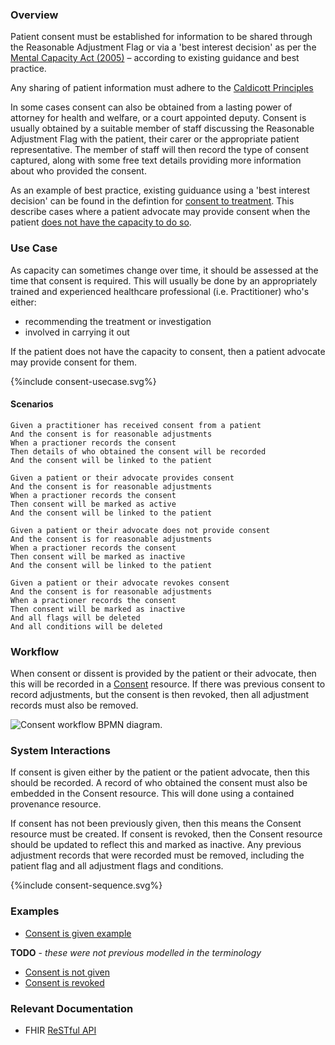 ### Overview

Patient consent must be established for information to be shared through the Reasonable Adjustment Flag or via a 'best interest decision' as per the [Mental Capacity Act (2005)](https://www.nhs.uk/conditions/social-care-and-support-guide/making-decisions-for-someone-else/mental-capacity-act/) – according to existing guidance and best practice. 

Any sharing of patient information must adhere to the [Caldicott Principles](https://www.gov.uk/government/publications/the-caldicott-principles)

In some cases consent can also be obtained from a lasting power of attorney for health and welfare, or a court appointed deputy. Consent is usually obtained by a suitable member of staff discussing the Reasonable Adjustment Flag with the patient, their carer or the appropriate patient representative. The member of staff will then record the type of consent captured, along with some free text details providing more information about who provided the consent.

As an example of best practice, existing guiduance using a 'best interest decision' can be found in the defintion for [consent to treatment](https://www.nhs.uk/conditions/consent-to-treatment). This describe cases where a patient advocate may provide consent when the patient [does not have the capacity to do so](https://www.nhs.uk/conditions/consent-to-treatment/capacity). 

### Use Case

As capacity can sometimes change over time, it should be assessed at the time that consent is required. This will usually be done by an appropriately trained and experienced healthcare professional (i.e. Practitioner) who's either:

* recommending the treatment or investigation
* involved in carrying it out

If the patient does not have the capacity to consent, then a patient advocate may provide consent for them.

<div style="text-align: left;">
  {%include consent-usecase.svg%}
</div>

#### Scenarios

```gherkin
Given a practitioner has received consent from a patient
And the consent is for reasonable adjustments
When a practioner records the consent
Then details of who obtained the consent will be recorded
And the consent will be linked to the patient

Given a patient or their advocate provides consent
And the consent is for reasonable adjustments
When a practioner records the consent
Then consent will be marked as active
And the consent will be linked to the patient

Given a patient or their advocate does not provide consent
And the consent is for reasonable adjustments
When a practioner records the consent
Then consent will be marked as inactive
And the consent will be linked to the patient

Given a patient or their advocate revokes consent
And the consent is for reasonable adjustments
When a practioner records the consent
Then consent will be marked as inactive
And all flags will be deleted
And all conditions will be deleted
```

### Workflow

When consent or dissent is provided by the patient or their advocate, then this will be recorded in a [Consent](https://www.hl7.org/fhir/r4/consent.html) resource.  If there was previous consent to record adjustments, but the consent is then revoked, then all adjustment records must also be removed.

<div>
    <img style="max-width: 100%" alt="Consent workflow BPMN diagram." src="consent-to-treatment.svg"/>
</div>

### System Interactions

If consent is given either by the patient or the patient advocate, then this should be recorded.  A record of who obtained the consent must also be embedded in the Consent resource.  This will done using a contained provenance resource.  

If consent has not been previously given, then this means the Consent resource must be created.  If consent is revoked, then the Consent resource should be updated to reflect this and marked as inactive.  Any previous adjustment records that were recorded must be removed, including the patient flag and all adjustment flags and conditions.

<div style="text-align: left;">

{%include consent-sequence.svg%}

</div>

### Examples

* [Consent is given example](Consent-RAConsentExample1.html)

**TODO** - *these were not previous modelled in the terminology*

* [Consent is not given](Consent-RAConsentExampleDissent.html)
* [Consent is revoked](Consent-RAConsentExampleRevoked.html)

### Relevant Documentation

* FHIR [ReSTful API](https://www.hl7.org/fhir/R4/http.html)
